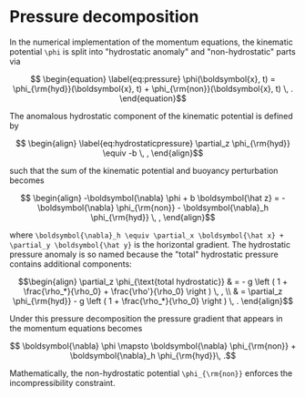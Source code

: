 # Pressure decomposition

In the numerical implementation of the momentum equations, the kinematic potential ``\phi`` 
is split into "hydrostatic anomaly" and "non-hydrostatic" parts via
```math
    \begin{equation}
    \label{eq:pressure}
    \phi(\boldsymbol{x}, t) = \phi_{\rm{hyd}}(\boldsymbol{x}, t) + \phi_{\rm{non}}(\boldsymbol{x}, t) \, .
    \end{equation}
```
The anomalous hydrostatic component of the kinematic potential is defined by 
```math
    \begin{align}
    \label{eq:hydrostaticpressure}
    \partial_z \phi_{\rm{hyd}} \equiv -b \, ,
    \end{align}
```
such that the sum of the kinematic potential and buoyancy perturbation becomes
```math
    \begin{align}
    -\boldsymbol{\nabla} \phi + b \boldsymbol{\hat z} = 
        - \boldsymbol{\nabla} \phi_{\rm{non}}
        - \boldsymbol{\nabla}_h \phi_{\rm{hyd}} \, ,
    \end{align}
```
where ``\boldsymbol{\nabla}_h \equiv \partial_x \boldsymbol{\hat x} + \partial_y \boldsymbol{\hat y}`` 
is the horizontal gradient. The hydrostatic pressure anomaly is so named because the "total" 
hydrostatic pressure contains additional components:
```math
\begin{align}
\partial_z \phi_{\text{total hydrostatic}} & = - g \left ( 1 + \frac{\rho_*}{\rho_0} + \frac{\rho'}{\rho_0} \right ) \, , \\
                                           & = \partial_z \phi_{\rm{hyd}} - g \left ( 1 + \frac{\rho_*}{\rho_0} \right ) \, .
\end{align}
```
Under this pressure decomposition the pressure gradient that appears in the momentum equations becomes
```math
   \boldsymbol{\nabla} \phi \mapsto \boldsymbol{\nabla} \phi_{\rm{non}} + \boldsymbol{\nabla}_h \phi_{\rm{hyd}}\, .
```
Mathematically, the non-hydrostatic potential ``\phi_{\rm{non}}`` enforces the incompressibility constraint.
